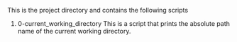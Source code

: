 This is the project directory and contains the following scripts

1. 0-current_working_directory
This is a script that prints the absolute path name of the current working directory.
